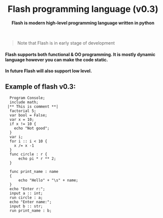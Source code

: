 <h1 align = 'center'> Flash programming language (v0.3)</h1>

<div align="center">
  <strong>Flash is modern high-level programming language written in python</strong>
</div>
<br><br>

> Note that Flash is in early stage of development

#### Flash supports both functional & OO programming. It is mostly dynamic language however you can make the code static.
#### In future Flash will also support low level.

## Example of flash v0.3:
```flash
  Program Console;
  include math;
 |** This is comment **|
  factorial 5;
  var bool = False;
  var x = 10;
  if x != 10 {
    echo "Not good";
  }
  var i;
  for i :: i < 10 {
    x /= x -1
  }
  func circle : r { 
      echo pi * r ** 2;
  }

  func print_name : name 
  {
      echo "Hello" + "\s" + name;
  }
  echo "Enter r:";
  input a :: int;
  run circle : a;
  echo "Enter name:";
  input b :: str;
  run print_name : b;
```
